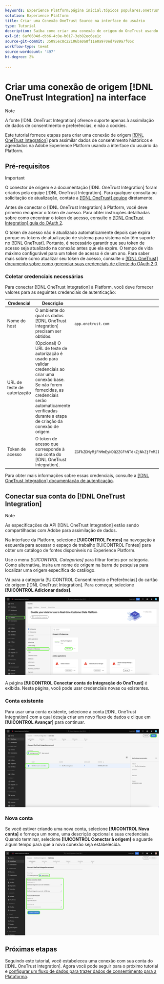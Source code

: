 ```yaml
---
keywords: Experience Platform;página inicial;tópicos populares;onetrust;OneTrust
solution: Experience Platform
title: Criar uma Conexão OneTrust Source na interface do usuário
type: Tutorial
description: Saiba como criar uma conexão de origem do OneTrust usando a interface do usuário do Adobe Experience Platform.
exl-id: 6af0604d-cbb6-4c8e-b017-3eb82ec6ee1c
source-git-commit: 35095ec8c22106ba0a8f11e0a970ed7989a7f06c
workflow-type: tm+mt
source-wordcount: '497'
ht-degree: 2%

---
```


# Criar uma conexão de origem [!DNL OneTrust Integration] na interface

>[!NOTE]
>
>A fonte [!DNL OneTrust Integration] oferece suporte apenas à assimilação de dados de consentimento e preferências, e não a cookies.

Este tutorial fornece etapas para criar uma conexão de origem [[!DNL OneTrust Integration]](https://my.onetrust.com/s/contactsupport?language=en_US) para assimilar dados de consentimento históricos e agendados na Adobe Experience Platform usando a interface do usuário da Platform.

## Pré-requisitos

>[!IMPORTANT]
>
>O conector de origem e a documentação [!DNL OneTrust Integration] foram criados pela equipe [!DNL OneTrust Integration]. Para qualquer consulta ou solicitação de atualização, contate a [[!DNL OneTrust] equipe](https://my.onetrust.com/s/contactsupport?language=en_US) diretamente.

Antes de conectar o [!DNL OneTrust Integration] à Platform, você deve primeiro recuperar o token de acesso. Para obter instruções detalhadas sobre como encontrar o token de acesso, consulte o [[!DNL OneTrust Integration] guia do OAuth 2](https://developer.onetrust.com/docs/api-docs-v3/b3A6MjI4OTUyOTc-generate-access-token).

O token de acesso não é atualizado automaticamente depois que expira porque os tokens de atualização de sistema para sistema não têm suporte no [!DNL OneTrust]. Portanto, é necessário garantir que seu token de acesso seja atualizado na conexão antes que ela expire. O tempo de vida máximo configurável para um token de acesso é de um ano. Para saber mais sobre como atualizar seu token de acesso, consulte o [[!DNL OneTrust] documento sobre como gerenciar suas credenciais de cliente do OAuth 2.0](https://developer.onetrust.com/docs/documentation/ZG9jOjIyODk1MTUw-managing-o-auth-2-0-client-credentials).

### Coletar credenciais necessárias

Para conectar [!DNL OneTrust Integration] à Platform, você deve fornecer valores para as seguintes credenciais de autenticação:

| Credencial | Descrição | Exemplo |
| --- | --- | --- |
| Nome do host | O ambiente do qual os dados [!DNL OneTrust Integration] precisam ser obtidos. | `app.onetrust.com` |
| URL de teste de autorização | (Opcional) O URL de teste de autorização é usado para validar credenciais ao criar uma conexão base. Se não forem fornecidas, as credenciais serão automaticamente verificadas durante a etapa de criação da conexão de origem. | |
| Token de acesso | O token de acesso que corresponde à sua conta do [!DNL OneTrust Integration]. | `ZGFkZDMyMjFhMmEyNDQ2ZGFhNTdkZjNkZjFmM2IyOWE6QjlUSERVUTNjOFVsRmpEZTJ6Vk9oRnF3Sk8xNlNtcm4=` |

Para obter mais informações sobre essas credenciais, consulte a [[!DNL OneTrust Integration] documentação de autenticação](https://developer.onetrust.com/docs/api-docs-v3/b3A6MjI4OTUyOTc-generate-access-token).

## Conectar sua conta do [!DNL OneTrust Integration]

>[!NOTE]
>
>As especificações da API [!DNL OneTrust Integration] estão sendo compartilhadas com Adobe para assimilação de dados.

Na interface da Platform, selecione **[!UICONTROL Fontes]** na navegação à esquerda para acessar o espaço de trabalho [!UICONTROL Fontes] para obter um catálogo de fontes disponíveis no Experience Platform.

Use o menu *[!UICONTROL Categorias]* para filtrar fontes por categoria. Como alternativa, insira um nome de origem na barra de pesquisa para localizar uma origem específica do catálogo.

Vá para a categoria [!UICONTROL Consentimento e Preferências] do cartão de origem [!DNL OneTrust Integration]. Para começar, selecione **[!UICONTROL Adicionar dados]**.

![O catálogo de fontes da interface do Experience Platform.](../../../../images/tutorials/create/onetrust/catalog.png)

A página **[!UICONTROL Conectar conta de Integração do OneTrust]** é exibida. Nesta página, você pode usar credenciais novas ou existentes.

### Conta existente

Para usar uma conta existente, selecione a conta [!DNL OneTrust Integration] com a qual deseja criar um novo fluxo de dados e clique em **[!UICONTROL Avançar]** para continuar.

![A etapa de autenticação de conta existente no fluxo de trabalho de fontes.](../../../../images/tutorials/create/onetrust/existing.png)

### Nova conta

Se você estiver criando uma nova conta, selecione **[!UICONTROL Nova conta]** e forneça um nome, uma descrição opcional e suas credenciais. Quando terminar, selecione **[!UICONTROL Conectar à origem]** e aguarde algum tempo para que a nova conexão seja estabelecida.

![A nova etapa de autenticação de conta no fluxo de trabalho de origens.](../../../../images/tutorials/create/onetrust/new.png)

## Próximas etapas

Seguindo este tutorial, você estabeleceu uma conexão com sua conta do [!DNL OneTrust Integration]. Agora você pode seguir para o próximo tutorial e [configurar um fluxo de dados para trazer dados de consentimento para a Plataforma](../../dataflow/consent-and-preferences.md).
